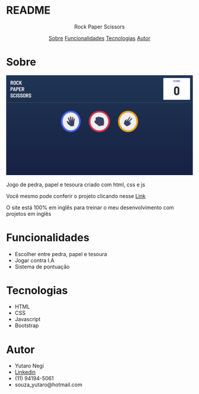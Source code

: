 # README

<p align="center"> Rock Paper Scissors </p>

<p align="center"> 
    <a href="#sobre">Sobre</a>
    <a href="#funcionalidades">Funcionalidades</a>
    <a href="#tecnologias">Tecnologias</a>
    <a href="#Autor">Autor</a>
 </p>

 # Sobre
 <img src="./images/gifReadme.gif" >

 <p>Jogo de pedra, papel e tesoura criado com html, css e js</p>
 <p>Você mesmo pode conferir o projeto clicando nesse <a href="https://yutaronegi.github.io/RockPaperScissors/">Link</a></p>

 <p>O site está 100% em inglês para treinar o meu desenvolvimento com projetos em inglês</p>

 # Funcionalidades 
<ul>
    <li>Escolher entre pedra, papel e tesoura</li>
    <li>Jogar contra I.A</li>
    <li>Sistema de pontuação</li>
 </ul>

 # Tecnologias
 <ul>
    <li>HTML</li>
    <li>CSS</li>
    <li>Javascript</li>
    <li>Bootstrap</li>
 </ul>

 # Autor

 <ul>
    <li>Yutaro Negi</li>
    <li><a href="https://www.linkedin.com/in/yutaronegi/">Linkedin</a></li>
    <li>(11) 94194-5061</li>
    <li>souza_yutaro@hotmail.com</li>
 </ul>

